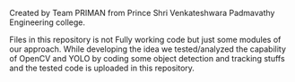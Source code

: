 Created by Team PRIMAN from Prince Shri Venkateshwara Padmavathy Engineering college.

Files in this repository is not Fully working code but just some modules of our approach.
While developing the idea we tested/analyzed the capability of OpenCV and YOLO by coding some object detection and tracking stuffs and the tested code is uploaded in this repository.
